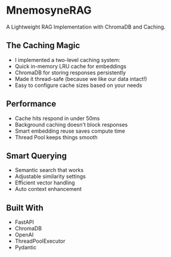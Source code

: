 # MnemosyneRAG
A Lightweight RAG Implementation with ChromaDB and Caching.

## The Caching Magic

* I implemented a two-level caching system:
* Quick in-memory LRU cache for embeddings
* ChromaDB for storing responses persistently
* Made it thread-safe (because we like our data intact!)
* Easy to configure cache sizes based on your needs

## Performance

* Cache hits respond in under 50ms
* Background caching doesn't block responses
* Smart embedding reuse saves compute time
* Thread Pool keeps things smooth

## Smart Querying

* Semantic search that works
* Adjustable similarity settings
* Efficient vector handling
* Auto context enhancement

## Built With

* FastAPI
* ChromaDB
* OpenAI
* ThreadPoolExecutor
* Pydantic
